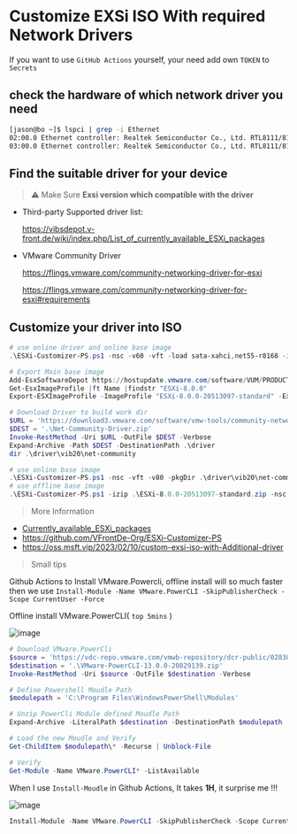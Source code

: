# Customize EXSi ISO With required Network Drivers

If you want to use `GitHub Actions` yourself, your need add own `TOKEN` to `Secrets`

## check the hardware of which network driver you need

```bash
[jason@bo ~]$ lspci | grep -i Ethernet
02:00.0 Ethernet controller: Realtek Semiconductor Co., Ltd. RTL8111/8168/8411 PCI Express Gigabit Ethernet Controller (rev 07)
03:00.0 Ethernet controller: Realtek Semiconductor Co., Ltd. RTL8111/8168/8411 PCI Express Gigabit Ethernet Controller (rev 07)
```

## Find the suitable driver for your device

> ⚠️ Make Sure **Exsi version which compatible with the driver**

- Third-party Supported driver list:

  https://vibsdepot.v-front.de/wiki/index.php/List_of_currently_available_ESXi_packages

- VMware Community Driver

  https://flings.vmware.com/community-networking-driver-for-esxi

  https://flings.vmware.com/community-networking-driver-for-esxi#requirements

## Customize your driver into ISO

  ```powershell
# use online driver and online base image
.\ESXi-Customizer-PS.ps1 -nsc -v60 -vft -load sata-xahci,net55-r8168 -ipname <ISO_File_name>

# Export Main base image
Add-EsxSoftwareDepot https://hostupdate.vmware.com/software/VUM/PRODUCTION/main/vmw-depot-index.xml
Get-EsxImageProfile |ft Name |findstr "ESXi-8.0.0"
Export-ESXImageProfile -ImageProfile "ESXi-8.0.0-20513097-standard" -ExportToBundle -filepath ESXi-8.0.0-20513097-standard.zip

# Download Driver to build work dir
$URL = 'https://download3.vmware.com/software/vmw-tools/community-network-driver/Net-Community-Driver_1.2.7.0-1vmw.700.1.0.15843807_19480755.zip'
$DEST = '.\Net-Community-Driver.zip'
Invoke-RestMethod -Uri $URL -OutFile $DEST -Verbose
Expand-Archive -Path $DEST -DestinationPath .\driver
dir .\driver\vib20\net-community

# use online base image
.\ESXi-Customizer-PS.ps1 -nsc -vft -v80 -pkgDir .\driver\vib20\net-community -ipname ESXi-8.0.0-net-community
# use offline base image
.\ESXi-Customizer-PS.ps1 -izip .\ESXi-8.0.0-20513097-standard.zip -nsc -v80 -pkgDir .\driver\vib20\net-community -ipname ESXi-8.0.0-net-community
  ```

> More Information

- [Currently_available_ESXi_packages](https://vibsdepot.v-front.de/wiki/index.php/List_of_currently_available_ESXi_packages)
- https://github.com/VFrontDe-Org/ESXi-Customizer-PS
- https://oss.msft.vip/2023/02/10/custom-exsi-iso-with-Additional-driver

> Small tips

Github Actions to Install VMware.Powercli, offline install will so much faster then we use `Install-Module -Name VMware.PowerCLI -SkipPublisherCheck -Scope CurrentUser -Force`

Offline install VMware.PowerCLI( `top 5mins` )

![image](https://user-images.githubusercontent.com/88020021/219365299-ceddb02a-113e-4123-bf59-d43f2ea19c00.png)

```powershell
# Download VMware.PowerCli
$source = 'https://vdc-repo.vmware.com/vmwb-repository/dcr-public/02830330-d306-4111-9360-be16afb1d284/c7b98bc2-fcce-44f0-8700-efed2b6275aa/VMware-PowerCLI-13.0.0-20829139.zip'
$destination = '.\VMware-PowerCLI-13.0.0-20829139.zip'
Invoke-RestMethod -Uri $source -OutFile $destination -Verbose

# Define Powershell Moudle Path
$modulepath = 'C:\Program Files\WindowsPowerShell\Modules'

# Unzip PowerCli Module defined Moudle Path
Expand-Archive -LiteralPath $destination -DestinationPath $modulepath

# Load the new Moudle and Verify
Get-ChildItem $modulepath\* -Recurse | Unblock-File

# Verify
Get-Module -Name VMware.PowerCLI* -ListAvailable 
```

When I use `Install-Moudle` in Github Actions, It takes **1H**, it surprise me !!!

![image](https://user-images.githubusercontent.com/88020021/219365864-bfee201d-0cb0-4b70-a0ea-3c9aa01bb871.png)


```powershell
Install-Module -Name VMware.PowerCLI -SkipPublisherCheck -Scope CurrentUser -Force
```
